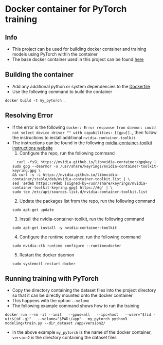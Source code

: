 # Docker container for PyTorch training

## Info
* This project can be used for building docker container and training models using PyTorch within the container
* The base docker container used in this project can be found [here](https://github.com/anibali/docker-pytorch)

## Building the container
* Add any additional python or system dependencies to the [Dockerfile](Dockerfile)
* Use the following command to build the container
```
docker build -t my_pytorch .
```

## Resolving Error
* If the error is the following `docker: Error response from daemon: could not select device driver "" with capabilities: [[gpu]].`,
then follow the instructions to install additional `nvidia-container-toolkit`
* The instructions can be found in the following [nvidia-container-toolkit instructions website](https://docs.nvidia.com/datacenter/cloud-native/container-toolkit/latest/install-guide.html)
  1.  Configure the repo, run the following command
    ```
      curl -fsSL https://nvidia.github.io/libnvidia-container/gpgkey | sudo gpg --dearmor -o /usr/share/keyrings/nvidia-container-toolkit-keyring.gpg \
  && curl -s -L https://nvidia.github.io/libnvidia-container/stable/deb/nvidia-container-toolkit.list | \
    sed 's#deb https://#deb [signed-by=/usr/share/keyrings/nvidia-container-toolkit-keyring.gpg] https://#g' | \
    sudo tee /etc/apt/sources.list.d/nvidia-container-toolkit.list
    ```
  2. Update the packages list from the repo, run the following command
    ```
    sudo apt-get update
    ```
  3. Install the nvidia-container-toolkit, run the following command
    ```
    sudo apt-get install -y nvidia-container-toolkit
    ```
  4. Configure the runtime container, run the following command
    ```
    sudo nvidia-ctk runtime configure --runtime=docker
    ```
  5. Restart the docker daemon
    ```
    sudo systemctl restart docker
    ```

## Running training with PyTorch
* Copy the directory containing the dataset files into the project directory so that it can be directly mounted onto the docker container
* This happens with the option `--volume`
* The following example command shows how to run the training
```
docker run --rm -it --init   --gpus=all   --ipc=host   --user="$(id -u):$(id -g)"   --volume="$PWD:/app"   my_pytorch python3 modeling/train.py --dir_dataset /app/version2/
```
* In the above example `my_pytorch` is the name of the docker container, `version2` is the directory containing the dataset files
